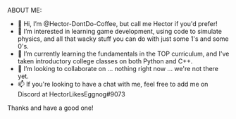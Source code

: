 ABOUT ME:

- 👋 Hi, I’m @Hector-DontDo-Coffee, but call me Hector if you'd prefer!
- 👀 I’m interested in learning game development, using code to simulate physics, and all that wacky stuff you can do with just some 1's and some 0's.
- 🌱 I’m currently learning the fundamentals in the TOP curriculum, and I've taken introductory college classes on both Python and C++.
- 💞️ I’m looking to collaborate on ... nothing right now ... we're not there yet.
- 📫 If you're looking to have a chat with me, feel free to add me on Discord at HectorLikesEggnog#9073

Thanks and have a good one!
